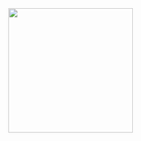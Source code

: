 <img src="https://github.com/Ruhi-Radadiya/bt_4_app/assets/150025610/b942473b-925b-48af-a337-afd0727aa890" width=250px>

